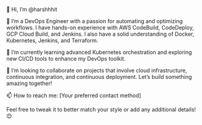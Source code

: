 👋 Hi, I’m @harshhhit

👀 I’m a DevOps Engineer with a passion for automating and optimizing workflows. I have hands-on experience with AWS CodeBuild, CodeDeploy, GCP Cloud Build, and Jenkins. I also have a solid understanding of Docker, Kubernetes, Jenkins, and Terraform.

🌱 I’m currently learning advanced Kubernetes orchestration and exploring new CI/CD tools to enhance my DevOps toolkit.

💞️ I’m looking to collaborate on projects that involve cloud infrastructure, continuous integration, and continuous deployment. Let’s build something amazing together!

📫 How to reach me: [Your preferred contact method]

Feel free to tweak it to better match your style or add any additional details! 😊
